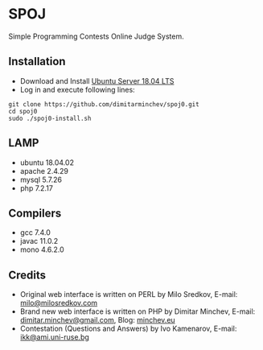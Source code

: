 # SPOJ
Simple Programming Contests Online Judge System.

## Installation
- Download and Install [Ubuntu Server 18.04 LTS](http://releases.ubuntu.com/18.04/ubuntu-18.04.2-live-server-amd64.iso.torrent)
- Log in and execute following lines:
```
git clone https://github.com/dimitarminchev/spoj0.git
cd spoj0
sudo ./spoj0-install.sh
```
## LAMP
- ubuntu 18.04.02 
- apache 2.4.29
- mysql 5.7.26
- php 7.2.17

## Compilers
- gcc 7.4.0 
- javac 11.0.2
- mono 4.6.2.0

## Credits
- Original web interface is written on PERL by Milo Sredkov, E-mail: <milo@milosredkov.com>  
- Brand new web interface is written on PHP by Dimitar Minchev, E-mail: <dimitar.minchev@gmail.com>, Blog: [minchev.eu](http://www.minchev.eu/)
- Contestation (Questions and Answers) by Ivo Kamenarov, E-mail: <ikk@ami.uni-ruse.bg>
